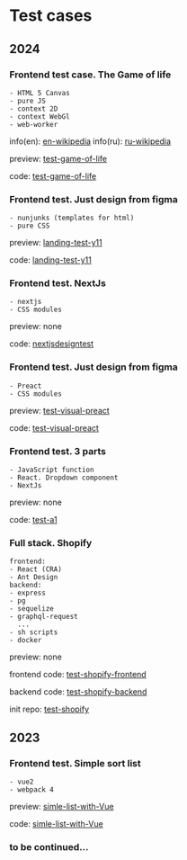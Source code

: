 # Test cases

## 2024

### Frontend test case. The Game of life

```
- HTML 5 Canvas
- pure JS
- context 2D
- context WebGl
- web-worker

```
info(en): [en-wikipedia](https://en.wikipedia.org/wiki/The_Game_of_Life)
info(ru): [ru-wikipedia](https://ru.wikipedia.org/wiki/%D0%98%D0%B3%D1%80%D0%B0_%C2%AB%D0%96%D0%B8%D0%B7%D0%BD%D1%8C%C2%BB)

preview: [test-game-of-life](https://dmitriys87.github.io/game-of-life/index.html)

code: [test-game-of-life](https://github.com/DmitriyS87/game-of-life)

### Frontend test. Just design from figma 

```
- nunjunks (templates for html)
- pure CSS
```

preview: [landing-test-y11](https://dmitriys87.github.io/landing-test-y11/)

code: [landing-test-y11](https://github.com/DmitriyS87/landing-test-y11)

### Frontend test. NextJs 
```
- nextjs
- CSS modules
```
preview: none

code: [nextjsdesigntest](https://github.com/DmitriyS87/nextjsdesigntest)

### Frontend test. Just design from figma 
```
- Preact
- CSS modules
```
preview: [test-visual-preact](https://dmitriys87.github.io/test-visual-preact/)

code: [test-visual-preact](https://github.com/DmitriyS87/test-visual-preact)


### Frontend test. 3 parts 
```
- JavaScript function
- React. Dropdown component
- NextJs

```
preview: none

code: [test-a1](https://github.com/DmitriyS87/test-a1)

### Full stack. Shopify
```
frontend:
- React (CRA)
- Ant Design
backend:
- express
- pg
- sequelize
- graphql-request
  ...
- sh scripts
- docker
```
preview: none

frontend code: [test-shopify-frontend](https://github.com/DmitriyS87/test-shopify-frontend)

backend code: [test-shopify-backend](https://github.com/DmitriyS87/test-shopify-frontend)

init repo: [test-shopify](https://github.com/DmitriyS87/test-shopify)

## 2023

### Frontend test. Simple sort list
```
- vue2 
- webpack 4
```

preview: [simle-list-with-Vue](https://dmitriys87.github.io/simle-list-with-Vue/)

code: [simle-list-with-Vue](https://github.com/DmitriyS87/simle-list-with-Vue)


### to be continued...
